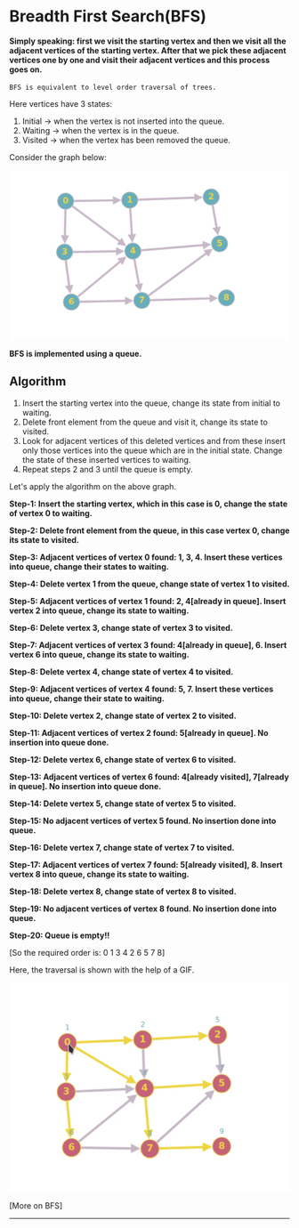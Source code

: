 # Breadth First Search(BFS)

**Simply speaking: first we visit the starting vertex and then we visit all the adjacent vertices of the starting vertex. After that we pick these adjacent vertices one by one and visit their adjacent vertices and this process goes on.**


`BFS is equivalent to level order traversal of trees.`

Here vertices have 3 states:
1. Initial -> when the vertex is not inserted into the queue.
2. Waiting -> when the vertex is in the queue.
3. Visited -> when the vertex has been removed the queue.

Consider the graph below:

![image](https://github.com/C0DER11101/DSA_revisit/blob/master/DSAcpp/Algorithms/Graphs/Diagraph2.png?raw=true)

**BFS is implemented using a queue.**


## Algorithm

1. Insert the starting vertex into the queue, change its state from initial to waiting.
2. Delete front element from the queue and visit it, change its state to visited.
3. Look for adjacent vertices of this deleted vertices and from these insert only those vertices into the queue which are in the initial state. Change the state of these inserted vertices to waiting.
4. Repeat steps 2 and 3 until the queue is empty.

Let's apply the algorithm on the above graph.

**Step-1: Insert the starting vertex, which in this case is 0, change the state of vertex 0 to waiting.**

**Step-2: Delete front element from the queue, in this case vertex 0, change its state to visited.**

**Step-3: Adjacent vertices of vertex 0 found: 1, 3, 4. Insert these vertices into queue, change their states to waiting.**

**Step-4: Delete vertex 1 from the queue, change state of vertex 1 to visited.**

**Step-5: Adjacent vertices of vertex 1 found: 2, 4[already in queue]. Insert vertex 2 into queue, change its state to waiting.**

**Step-6: Delete vertex 3, change state of vertex 3 to visited.**

**Step-7: Adjacent vertices of vertex 3 found: 4[already in queue], 6. Insert vertex 6 into queue, change its state to waiting.**

**Step-8: Delete vertex 4, change state of vertex 4 to visited.**

**Step-9: Adjacent vertices of vertex 4 found: 5, 7. Insert these vertices into queue, change their state to waiting.**

**Step-10: Delete vertex 2, change state of vertex 2 to visited.**

**Step-11: Adjacent vertices of vertex 2 found: 5[already in queue]. No insertion into queue done.**

**Step-12: Delete vertex 6, change state of vertex 6 to visited.**

**Step-13: Adjacent vertices of vertex 6 found: 4[already visited], 7[already in queue]. No insertion into queue done.**

**Step-14: Delete vertex 5, change state of vertex 5 to visited.**

**Step-15: No adjacent vertices of vertex 5 found. No insertion done into queue.**

**Step-16: Delete vertex 7, change state of vertex 7 to visited.**

**Step-17: Adjacent vertices of vertex 7 found: 5[already visited], 8. Insert vertex 8 into queue, change its state to waiting.**

**Step-18: Delete vertex 8, change state of vertex 8 to visited.**

**Step-19: No adjacent vertices of vertex 8 found. No insertion done into queue.**

**Step-20: Queue is empty!!**

[So the required order is: 0 1 3 4 2 6 5 7 8]

Here, the traversal is shown with the help of a GIF.

![image](https://github.com/C0DER11101/DSA_revisit/blob/master/DSAcpp/Algorithms/Graphs/BFS.gif?raw=true)


[More on BFS]


---
